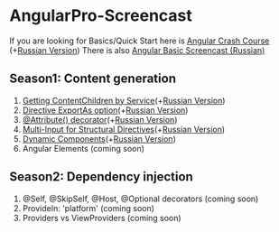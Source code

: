 # AngularPro-Screencast

If you are looking for Basics/Quick Start here is [Angular Crash Course](https://www.youtube.com/watch?v=5juzxptjRhA) (+[Russian Version](https://www.youtube.com/watch?v=zxYn6qJ8M4c))
There is also [Angular Basic Screencast (Russian)](https://www.youtube.com/playlist?list=PLDyvV36pndZF-vwsVB48ivZyNJ4ETBKNY)


## Season1: Content generation

1. [Getting ContentChildren by Service](https://www.youtube.com/watch?v=TknzOuainDQ)(+[Russian Version](https://www.youtube.com/watch?v=eo46g9s46bk))
2. [Directive ExportAs option](https://www.youtube.com/watch?v=DpbYk2oG0JI)(+[Russian Version](https://www.youtube.com/watch?v=v3gnN1OrqHU))
3. [@Attribute() decorator](https://www.youtube.com/watch?v=g4YLxXsAEhQ)(+[Russian Version](https://www.youtube.com/watch?v=2cfwJgG4-Qo))
4. [Multi-Input for Structural Directives](https://www.youtube.com/watch?v=6XQbI65O9jg)(+[Russian Version](https://www.youtube.com/watch?v=d9dt3QIAWDk))
5. [Dynamic Components](https://www.youtube.com/watch?v=sUFZI0144l4)(+[Russian Version](https://www.youtube.com/watch?v=C5Iw61jXBMo))
6. Angular Elements (coming soon)


## Season2: Dependency injection

1. @Self, @SkipSelf, @Host, @Optional decorators (coming soon)
2. ProvideIn: 'platform' (coming soon)
3. Providers vs ViewProviders (coming soon)
